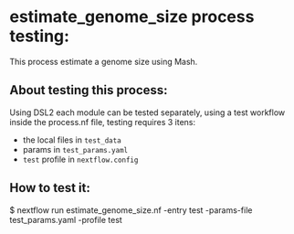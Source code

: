 # estimate_genome_size process testing:

This process estimate a genome size using Mash.

## About testing this process:

Using DSL2 each module can be tested separately, using a test workflow inside the process.nf file, testing requires 3 itens:  
- the local files in `test_data` 
- params in  `test_params.yaml`
- `test` profile in `nextflow.config`

## How to test it:

$ nextflow run estimate_genome_size.nf -entry test -params-file test_params.yaml -profile test
